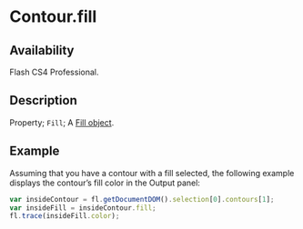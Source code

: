 # Contour.fill

## Availability

Flash CS4 Professional.

## Description

Property; `Fill`; A [Fill object](../Fill_object/Fill_summary.md).

## Example

Assuming that you have a contour with a fill selected, the following example displays the contour’s fill color in the Output panel:

```javascript
var insideContour = fl.getDocumentDOM().selection[0].contours[1];
var insideFill = insideContour.fill;
fl.trace(insideFill.color);
```
